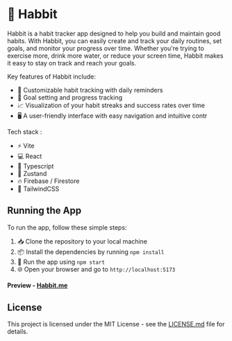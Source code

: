# 📅 Habbit

Habbit is a habit tracker app designed to help you build and maintain good habits. With Habbit, you can easily create and track your daily routines, set goals, and monitor your progress over time. Whether you're trying to exercise more, drink more water, or reduce your screen time, Habbit makes it easy to stay on track and reach your goals.

Key features of Habbit include:
- 📅 Customizable habit tracking with daily reminders
- 🎯 Goal setting and progress tracking
- 📈 Visualization of your habit streaks and success rates over time
- 🖥️ A user-friendly interface with easy navigation and intuitive contr

Tech stack :
- ⚡ Vite
- 💻 React
- 💪 Typescript
- 🐻 Zustand
- 🔥 Firebase / Firestore
- 💨 TailwindCSS

## Running the App
To run the app, follow these simple steps:
1. 📥 Clone the repository to your local machine
2. 📦 Install the dependencies by running `npm install`
4. 🚀 Run the app using `npm start`
5. 🌐 Open your browser and go to `http://localhost:5173`

#### Preview - [Habbit.me](https://habbit.me)

## License
This project is licensed under the MIT License - see the [LICENSE.md](LICENSE.md) file for details.

